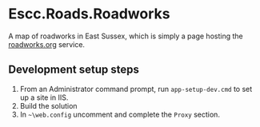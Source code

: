 # Escc.Roads.Roadworks

A map of roadworks in East Sussex, which is simply a page hosting the [roadworks.org](roadworks.org) service.

## Development setup steps

1. From an Administrator command prompt, run `app-setup-dev.cmd` to set up a site in IIS.
2. Build the solution
3. In `~\web.config` uncomment and complete the `Proxy` section.